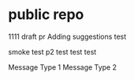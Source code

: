 # public repo
1111
draft pr
Adding suggestions
test

smoke test p2
test
test
test

Message Type 1
Message Type 2
